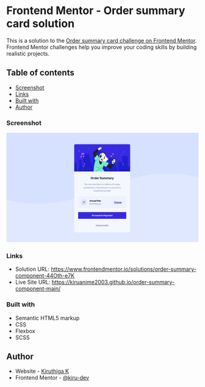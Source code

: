 # Frontend Mentor - Order summary card solution

This is a solution to the [Order summary card challenge on Frontend Mentor](https://www.frontendmentor.io/challenges/order-summary-component-QlPmajDUj). Frontend Mentor challenges help you improve your coding skills by building realistic projects. 

## Table of contents

- [Screenshot](#screenshot)
- [Links](#links)
- [Built with](#built-with)
- [Author](#author)

### Screenshot

![](./screenshot.png)

### Links

- Solution URL: https://www.frontendmentor.io/solutions/order-summary-component-44Oth-e7K
- Live Site URL: https://kiruanime2003.github.io/order-summary-component-main/

### Built with

- Semantic HTML5 markup
- CSS 
- Flexbox
- SCSS

## Author

- Website - [Kiruthiga K](https://kiruanime2003.gitlab.io)
- Frontend Mentor - [@kiru-dev](https://www.frontendmentor.io/profile/kiruanime2003)
